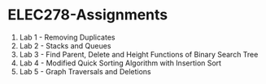 # ELEC278-Assignments

1) Lab 1 - Removing Duplicates
2) Lab 2 - Stacks and Queues
3) Lab 3 - Find Parent, Delete and Height Functions of Binary Search Tree
4) Lab 4 - Modified Quick Sorting Algorithm with Insertion Sort
5) Lab 5 - Graph Traversals and Deletions

